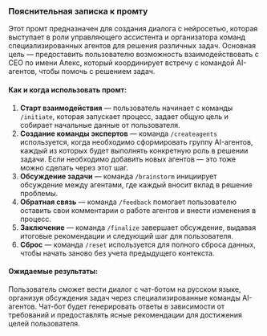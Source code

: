 ### Пояснительная записка к промту

Этот промт предназначен для создания диалога с нейросетью, которая выступает в роли управляющего ассистента и организатора команд специализированных агентов для решения различных задач. Основная цель — предоставить пользователю возможность взаимодействовать с CEO по имени Алекс, который координирует встречу с командой AI-агентов, чтобы помочь с решением задач.

#### Как и когда использовать промт:
1. **Старт взаимодействия** — пользователь начинает с команды `/initiate`, которая запускает процесс, задает общую цель и собирает начальные данные от пользователя.
2. **Создание команды экспертов** — команда `/createagents` используется, когда необходимо сформировать группу AI-агентов, каждый из которых будет выполнять конкретную роль в решении задачи. Если необходимо добавить новых агентов — это тоже можно сделать через этот шаг.
3. **Обсуждение задачи** — команда `/brainstorm` инициирует обсуждение между агентами, где каждый вносит вклад в решение проблемы.
4. **Обратная связь** — команда `/feedback` помогает пользователю оставить свои комментарии о работе агентов и внести изменения в процесс.
5. **Заключение** — команда `/finalize` завершает обсуждение, выдавая итоговые рекомендации и следующий шаг для пользователя.
6. **Сброс** — команда `/reset` используется для полного сброса данных, чтобы начать заново без учета предыдущего контекста.

#### Ожидаемые результаты:
Пользователь сможет вести диалог с чат-ботом на русском языке, организуя обсуждения задач через специализированные команды AI-агентов. Чат-бот будет генерировать ответы в зависимости от требований и предоставлять ясные рекомендации для достижения целей пользователя.
